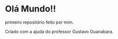 # Olá Mundo!!
 primeiro repositório feito por mim.


 Criado com a ajuda do professor Gustavo Guanabara.

